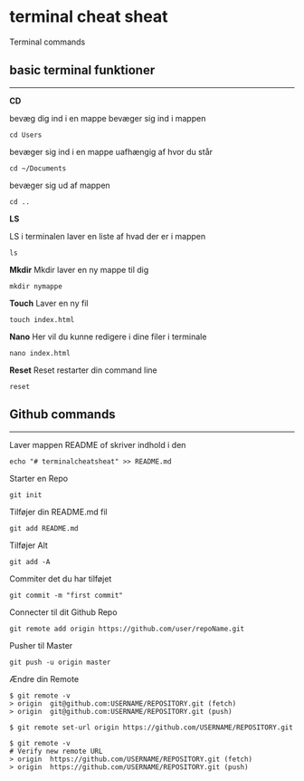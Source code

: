 # terminal cheat sheat

Terminal commands

## basic terminal funktioner

---

**CD**

bevæg dig ind i en mappe
bevæger sig ind i mappen

```console
cd Users
```

bevæger sig ind i en mappe uafhængig af hvor du står

```console
cd ~/Documents
```

bevæger sig ud af mappen

```console
cd ..
```

**LS**

LS i terminalen laver en liste af hvad der er i mappen

```cosole
ls
```

**Mkdir**
Mkdir laver en ny mappe til dig

```console
mkdir nymappe
```

**Touch**
Laver en ny fil

```console
touch index.html
```

**Nano**
Her vil du kunne redigere i dine filer i terminale

```console
nano index.html
```

**Reset**
Reset restarter din command line

```console
reset
```

## Github commands

---

Laver mappen README of skriver indhold i den

```
echo "# terminalcheatsheat" >> README.md
```

Starter en Repo

```
git init
```

Tilføjer din README.md fil

```
git add README.md
```

Tilføjer Alt

```
git add -A
```

Commiter det du har tilføjet

```
git commit -m "first commit"
```

Connecter til dit Github Repo

```
git remote add origin https://github.com/user/repoName.git
```

Pusher til Master

```
git push -u origin master
```

Ændre din Remote

```
$ git remote -v
> origin  git@github.com:USERNAME/REPOSITORY.git (fetch)
> origin  git@github.com:USERNAME/REPOSITORY.git (push)
```

```
$ git remote set-url origin https://github.com/USERNAME/REPOSITORY.git
```

```
$ git remote -v
# Verify new remote URL
> origin  https://github.com/USERNAME/REPOSITORY.git (fetch)
> origin  https://github.com/USERNAME/REPOSITORY.git (push)
```
